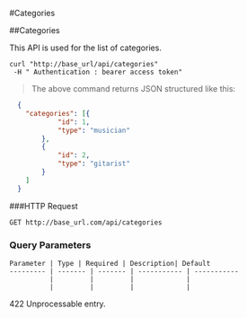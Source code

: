 
#Categories

##Categories

This API is used for the list of categories. 

```shells
curl "http://base_url/api/categories" 
 -H " Authentication : bearer access token"
```

> The above command returns JSON structured like this:

```json
  {
  	"categories": [{
  			"id": 1,
  			"type": "musician"
  		},
  		{
  			"id": 2,
  			"type": "gitarist"
  		}
  	]
  }
```

###HTTP Request

`GET http://base_url.com/api/categories`

### Query Parameters

    Parameter | Type | Required | Description| Default
    --------- | ------- | ------- | ----------- | -----------
              |         |         |             |
              |         |         |             |
        
 <aside class="warning"> 422 Unprocessable entry.</aside>
